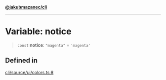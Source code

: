 [**@jakubmazanec/cli**](../../../README.md)

---

# Variable: notice

> `const` **notice**: `"magenta"` = `'magenta'`

## Defined in

[cli/source/ui/colors.ts:8](https://github.com/jakubmazanec/tools/blob/0633c96618f3c6692ade528aee0f27ac091468a5/packages/cli/source/ui/colors.ts#L8)

